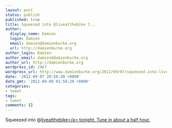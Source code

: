 ```yaml
---
layout: post
status: publish
published: true
title: Squeezed into @liveatthebike t...
author:
  display_name: Damien
  login: Damien
  email: damien@damienburke.org
  url: http://damienburke.org
author_login: Damien
author_email: damien@damienburke.org
author_url: http://damienburke.org
wordpress_id: 2467
wordpress_url: http://www.damienburke.org/2012/09/07/squeezed-into-liveatthebike-t/
date: '2012-09-07 20:58:20 +0000'
date_gmt: '2012-09-08 01:58:20 +0000'
categories:
- tweet
tags:
- tweet
comments: []
---
```

<p>Squeezed into @<a href="http:&#47;&#47;twitter.com&#47;liveatthebike" class="aktt_username">liveatthebike<&#47;a> tonight. Tune in about a half hour.</p>
